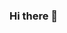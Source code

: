 ### Hi there 👋

<!--
Phu Nguyen Duc desu ~~


![Python](https://img.shields.io/badge/-Python-007acc?style=for-the-badge)
